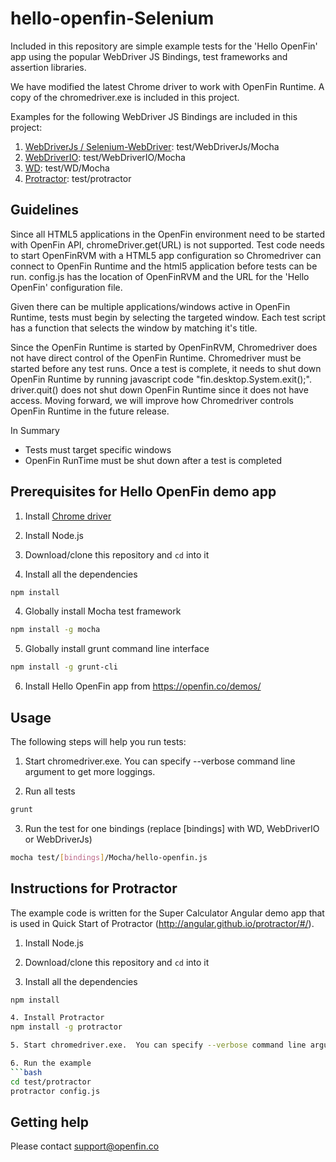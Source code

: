 hello-openfin-Selenium
===========================
Included in this repository are simple example tests for the 'Hello OpenFin' app using the popular WebDriver JS Bindings, test frameworks and assertion libraries.  

We have modified the latest Chrome driver to work with OpenFin Runtime.  A copy of the chromedriver.exe is included in this project.

Examples for the following WebDriver JS Bindings are included in this project:
 
1. [WebDriverJs / Selenium-WebDriver](http://www.seleniumhq.org/): test/WebDriverJs/Mocha
2. [WebDriverIO](http://webdriver.io/): test/WebDriverIO/Mocha
3. [WD](http://admc.io/wd/): test/WD/Mocha
4. [Protractor](http://angular.github.io/protractor/#/): test/protractor

## Guidelines

Since all HTML5 applications in the OpenFin environment need to be started with OpenFin API, chromeDriver.get(URL) is not supported.  Test code needs to start
OpenFinRVM with a HTML5 app configuration so Chromedriver can connect to OpenFin Runtime and the html5 application before tests can be run.  config.js
has the location of OpenFinRVM and the URL for the 'Hello OpenFin' configuration file.

Given there can be multiple applications/windows active in OpenFin Runtime, tests must begin by selecting the targeted window.  Each test script has a function that
selects the window by matching it's title.

Since the OpenFin Runtime is started by OpenFinRVM, Chromedriver does not have direct control of the OpenFin Runtime.  Chromedriver must be started before any test runs.
Once a test is complete, it needs to shut down OpenFin Runtime by running javascript code "fin.desktop.System.exit();".  driver.quit() does not shut down OpenFin Runtime since
it does not have access.   Moving forward, we will improve how Chromedriver controls OpenFin Runtime in the future release.

In Summary
* Tests must target specific windows
* OpenFin RunTime must be shut down after a test is completed

## Prerequisites for Hello OpenFin demo app

1. Install [Chrome driver](https://sites.google.com/a/chromium.org/chromedriver/) 

1. Install Node.js

2. Download/clone this repository and `cd` into it

3. Install all the dependencies    
 ```bash
 npm install
 ```
 
4. Globally install Mocha test framework
 ```bash
 npm install -g mocha
 ```

5. Globally install grunt command line interface
 ```bash
 npm install -g grunt-cli
 ```

6. Install Hello OpenFin app from https://openfin.co/demos/

## Usage

The following steps will help you run tests:

1. Start chromedriver.exe.  You can specify --verbose command line argument to get more loggings.

2. Run all tests
 ```bash
 grunt
 ```
  
3. Run the test for one bindings (replace [bindings] with WD, WebDriverIO or WebDriverJs)
 ```bash
 mocha test/[bindings]/Mocha/hello-openfin.js
 ```

## Instructions for Protractor

The example code is written for the Super Calculator Angular demo app that is used in Quick Start of Protractor (http://angular.github.io/protractor/#/).

1. Install Node.js

2. Download/clone this repository and `cd` into it

3. Install all the dependencies
 ```bash
 npm install

4. Install Protractor
npm install -g protractor

5. Start chromedriver.exe.  You can specify --verbose command line argument to get more loggings.

6. Run the example
 ```bash
 cd test/protractor
 protractor config.js
 ```

## Getting help

Please contact support@openfin.co
